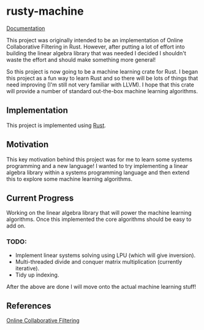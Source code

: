 # rusty-machine

[Documentation](https://AtheMathmo.github.io/rusty-machine/)

This project was originally intended to be an implementation of Online Collaborative Filtering in Rust. However, after putting a lot of effort into building the linear algebra library that was needed I decided I shouldn't waste the effort and should make something more general!

So this project is now going to be a machine learning crate for Rust. I began this project as a fun way to learn Rust and so there will be lots of things that need improving (I'm still not very familiar with LLVM). I hope that this crate will provide a number of standard out-the-box machine learning algorithms.

## Implementation

This project is implemented using [Rust](https://www.rust-lang.org/).

## Motivation

This key motivation behind this project was for me to learn some systems programming and a new language! I wanted to try implementing a linear algebra library within a systems programming language and then extend this to explore some machine learning algorithms.

## Current Progress

Working on the linear algebra library that will power the machine learning algorithms. Once this implemented the core algorithms should be easy to add on.

### TODO:

- Implement linear systems solving using LPU (which will give inversion).
- Multi-threaded divide and conquer matrix multiplication (currently iterative).
- Tidy up indexing.

After the above are done I will move onto the actual machine learning stuff!

## References

[Online Collaborative Filtering](http://canini.me/research_files/OnlineCollaborativeFiltering.pdf)

